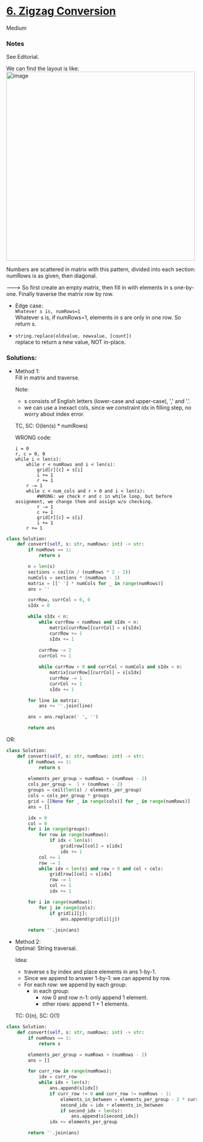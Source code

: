 # [6. Zigzag Conversion](https://leetcode.com/problems/zigzag-conversion/description/?envType=study-plan-v2&envId=top-interview-150)

Medium

### Notes

See Editorial.

We can find the layout is like:\
<img width="499" alt="image" src="https://github.com/suansuan0915/Leetcode/assets/51430523/c8562b15-084f-46a9-82d9-c11b369e2815">

Numbers are scattered in matrix with this pattern, divided into each section:\
numRows is as given, then diagonal.

---> So first create an empty matrix, then fill in with elements in s one-by-one. Finally traverse the matrix row by row.

- Edge case:\
`Whatever s is, numRows=1`\
Whatever s is, if numRows=1, elements in s are only in one row. So return s.

- `string.replace(oldvalue, newvalue, [count])`\
  replace to return a new value, NOT in-place.

### Solutions:

- Method 1:\
  Fill in matrix and traverse.

  Note:
  - s consists of English letters (lower-case and upper-case), ',' and '.'.
  - we can use a inexact cols, since we constraint idx in filling step, no worry about index error.

  TC, SC: O(len(s) * numRows)

  WRONG code:
  ```wrong
  i = 0
  r, c = 0, 0
  while i < len(s):
      while r < numRows and i < len(s):
          grid[r][c] = s[i]
          i += 1
          r += 1
      r -= 1
      while c < num_cols and r > 0 and i < len(s):
          #WRONG: we check r and c in while loop, but before assignment, we change them and assign w/o checking.
          r -= 1
          c += 1
          grid[r][c] = s[i]
          i += 1
      r += 1
  ```
  
```python
class Solution:
    def convert(self, s: str, numRows: int) -> str:
        if numRows == 1:
            return s

        n = len(s)
        sections = ceil(n / (numRows * 2 - 2))
        numCols = sections * (numRows - 1)
        matrix = [[' '] * numCols for _ in range(numRows)]
        ans = ''

        currRow, currCol = 0, 0
        sIdx = 0

        while sIdx < n:
            while currRow < numRows and sIdx < n:
                matrix[currRow][currCol] = s[sIdx]
                currRow += 1
                sIdx += 1
            
            currRow -= 2
            currCol += 1

            while currRow > 0 and currCol < numCols and sIdx < n:
                matrix[currRow][currCol] = s[sIdx]
                currRow -= 1
                currCol += 1
                sIdx += 1

        for line in matrix:
            ans += ''.join(line)

        ans = ans.replace(' ', '')

        return ans
```

OR:
```python
class Solution:
    def convert(self, s: str, numRows: int) -> str:
        if numRows == 1:
            return s
            
        elements_per_group = numRows + (numRows - 2)
        cols_per_group =  1 + (numRows - 2)
        groups = ceil(len(s) / elements_per_group)
        cols = cols_per_group * groups
        grid = [[None for _ in range(cols)] for _ in range(numRows)]
        ans = []

        idx = 0
        col = 0
        for i in range(groups):
            for row in range(numRows):
                if idx < len(s):
                    grid[row][col] = s[idx]
                    idx += 1
            col += 1
            row -= 1
            while idx < len(s) and row > 0 and col < cols:
                grid[row][col] = s[idx]
                row -= 1
                col += 1
                idx += 1

        for i in range(numRows):
            for j in range(cols):
                if grid[i][j]:
                    ans.append(grid[i][j])
        
        return ''.join(ans)
```


- Method 2:\
  Optimal: String traversal.

  Idea:
  - traverse s by index and place elements in ans 1-by-1.
  - Since we append to answer 1-by-1: we can append by row.
  - For each row: we append by each group:
    - in each group:
      - row 0 and row n-1: only append 1 element.
      - other rows: append 1 + 1 elements.

  TC: O(n), SC: O(1)

```python
class Solution:
    def convert(self, s: str, numRows: int) -> str:
        if numRows == 1:
            return s

        elements_per_group = numRows + (numRows - 2)
        ans = []

        for curr_row in range(numRows):
            idx = curr_row 
            while idx < len(s):
                ans.append(s[idx])
                if curr_row != 0 and curr_row != numRows - 1:
                    elements_in_between = elements_per_group - 2 * curr_row
                    second_idx = idx + elements_in_between
                    if second_idx < len(s):
                        ans.append(s[second_idx])
                idx += elements_per_group

        return ''.join(ans)
```
